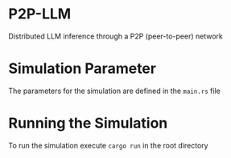 # P2P-LLM
Distributed LLM inference through a P2P (peer-to-peer) network

# Simulation Parameter
The parameters for the simulation are defined in the `main.rs` file

# Running the Simulation
To run the simulation execute `cargo run` in the root directory
